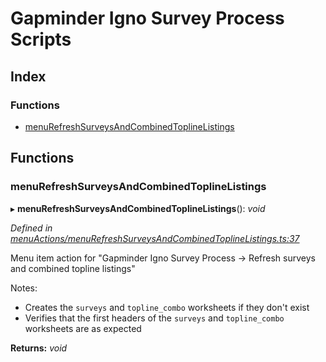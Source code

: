 
# Gapminder Igno Survey Process Scripts

## Index

### Functions

* [menuRefreshSurveysAndCombinedToplineListings](README.md#menurefreshsurveysandcombinedtoplinelistings)

## Functions

###  menuRefreshSurveysAndCombinedToplineListings

▸ **menuRefreshSurveysAndCombinedToplineListings**(): *void*

*Defined in [menuActions/menuRefreshSurveysAndCombinedToplineListings.ts:37](https://github.com/Gapminder/gapminder-igno-survey-process-scripts/blob/v0.1.0/src/menuActions/menuRefreshSurveysAndCombinedToplineListings.ts#L37)*

Menu item action for "Gapminder Igno Survey Process -> Refresh surveys and combined topline listings"

Notes:
- Creates the `surveys` and `topline_combo` worksheets if they don't exist
- Verifies that the first headers of the `surveys` and `topline_combo` worksheets are as expected

**Returns:** *void*
